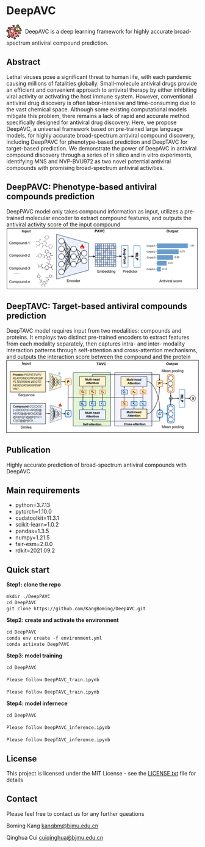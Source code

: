 

# DeepAVC


<img src="virus.png" width="40" height="40" style="vertical-align: middle;margin-right: 5px;">  DeepAVC is a deep learning framework for highly accurate broad-spectrum antiviral compound prediction.

## Abstract
Lethal viruses pose a significant threat to human life, with each pandemic causing millions of fatalities globally. Small-molecule antiviral drugs provide an efficient and convenient approach to antiviral therapy by either inhibiting viral activity or activating the host immune system. However, conventional antiviral drug discovery is often labor-intensive and time-consuming due to the vast chemical space. Although some existing computational models mitigate this problem, there remains a lack of rapid and accurate method specifically designed for antiviral drug discovery. Here, we propose DeepAVC, a universal framework based on pre-trained large language models, for highly accurate broad-spectrum antiviral compound discovery, including DeepPAVC for phenotype-based prediction and DeepTAVC for target-based prediction. We demonstrate the power of DeepAVC in antiviral compound discovery through a series of in silico and in vitro experiments, identifying MNS and NVP-BVU972 as two novel potential antiviral compounds with promising broad-spectrum antiviral activities. 


## DeepPAVC: Phenotype-based antiviral compounds prediction
DeepPAVC model only takes compound information as input, utilizes a pre-trained molecular encoder to extract compound features, and outputs the antiviral activity score of the input compound 
![Overview](DeepPAVC.png)

## DeepTAVC: Target-based antiviral compounds prediction
DeepTAVC model requires input from two modalities: compounds and proteins. It employs two distinct pre-trained encoders to extract features from each modality separately, then captures intra- and inter- modality interaction patterns through self-attention and cross-attention mechanisms, and outputs the interaction score between the compound and the protein 
![Overview](DeepTAVC.png)

## Publication
Highly accurate prediction of broad-spectrum antiviral compounds with DeepAVC

## Main requirements
* python=3.7.13
* pytorch=1.10.0
* cudatoolkit=11.3.1
* scikit-learn=1.0.2
* pandas=1.3.5
* numpy=1.21.5
* fair-esm=2.0.0
* rdkit=2021.09.2


## Quick start

**Step1: clone the repo**
```
mkdir ./DeepPAVC
cd DeepPAVC
git clone https://github.com/KangBoming/DeepAVC.git
```

**Step2: create and activate the environment**
```
cd DeepPAVC
conda env create -f environment.yml
conda activate DeepPAVC
```

**Step3: model training**
```
cd DeepPAVC

Please follow DeepPAVC_train.ipynb 

Please follow DeepTAVC_train.ipynb 
```

**Step4: model infernece**
```
cd DeepPAVC

Please follow DeepPAVC_inference.ipynb 

Please follow DeepTAVC_inference.ipynb 
```





## License
This project is licensed under the MIT License - see the [LICENSE.txt](https://github.com/KangBoming/DeepAVC/blob/main/LICENSE) file for details


## Contact
Please feel free to contact us for any further queations

Boming Kang <kangbm@bjmu.edu.cn>

Qinghua Cui <cuiqinghua@bjmu.edu.cn>
